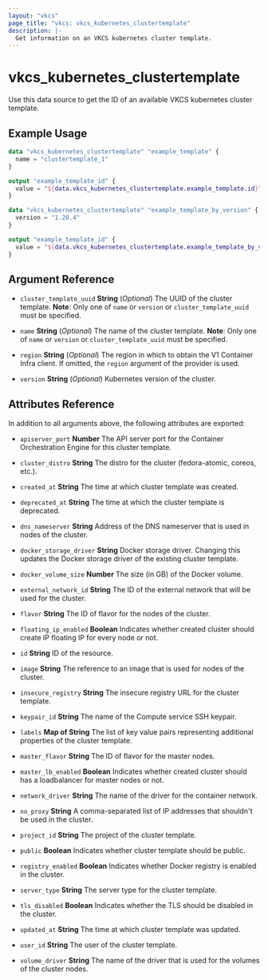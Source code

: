 ```yaml
---
layout: "vkcs"
page_title: "vkcs: vkcs_kubernetes_clustertemplate"
description: |-
  Get information on an VKCS kubernetes cluster template.
---
```


# vkcs_kubernetes_clustertemplate

Use this data source to get the ID of an available VKCS kubernetes cluster template.

## Example Usage

```terraform
data "vkcs_kubernetes_clustertemplate" "example_template" {
  name = "clustertemplate_1"
}

output "example_template_id" {
  value = "${data.vkcs_kubernetes_clustertemplate.example_template.id}"
}
```
```terraform
data "vkcs_kubernetes_clustertemplate" "example_template_by_version" {
  version = "1.20.4"
}

output "example_template_id" {
  value = "${data.vkcs_kubernetes_clustertemplate.example_template_by_version.id}"
}
```
## Argument Reference
- `cluster_template_uuid` **String** (*Optional*) The UUID of the cluster template. **Note**: Only one of `name` or `version` or `cluster_template_uuid` must be specified.

- `name` **String** (*Optional*) The name of the cluster template. **Note**: Only one of `name` or `version` or `cluster_template_uuid` must be specified.

- `region` **String** (*Optional*) The region in which to obtain the V1 Container Infra client. If omitted, the `region` argument of the provider is used.

- `version` **String** (*Optional*) Kubernetes version of the cluster.


## Attributes Reference
In addition to all arguments above, the following attributes are exported:
- `apiserver_port` **Number** The API server port for the Container Orchestration Engine for this cluster template.

- `cluster_distro` **String** The distro for the cluster (fedora-atomic, coreos, etc.).

- `created_at` **String** The time at which cluster template was created.

- `deprecated_at` **String** The time at which the cluster template is deprecated.

- `dns_nameserver` **String** Address of the DNS nameserver that is used in nodes of the cluster.

- `docker_storage_driver` **String** Docker storage driver. Changing this updates the Docker storage driver of the existing cluster template.

- `docker_volume_size` **Number** The size (in GB) of the Docker volume.

- `external_network_id` **String** The ID of the external network that will be used for the cluster.

- `flavor` **String** The ID of flavor for the nodes of the cluster.

- `floating_ip_enabled` **Boolean** Indicates whether created cluster should create IP floating IP for every node or not.

- `id` **String** ID of the resource.

- `image` **String** The reference to an image that is used for nodes of the cluster.

- `insecure_registry` **String** The insecure registry URL for the cluster template.

- `keypair_id` **String** The name of the Compute service SSH keypair.

- `labels` <strong>Map of </strong>**String** The list of key value pairs representing additional properties of the cluster template.

- `master_flavor` **String** The ID of flavor for the master nodes.

- `master_lb_enabled` **Boolean** Indicates whether created cluster should has a loadbalancer for master nodes or not.

- `network_driver` **String** The name of the driver for the container network.

- `no_proxy` **String** A comma-separated list of IP addresses that shouldn't be used in the cluster.

- `project_id` **String** The project of the cluster template.

- `public` **Boolean** Indicates whether cluster template should be public.

- `registry_enabled` **Boolean** Indicates whether Docker registry is enabled in the cluster.

- `server_type` **String** The server type for the cluster template.

- `tls_disabled` **Boolean** Indicates whether the TLS should be disabled in the cluster.

- `updated_at` **String** The time at which cluster template was updated.

- `user_id` **String** The user of the cluster template.

- `volume_driver` **String** The name of the driver that is used for the volumes of the cluster nodes.


